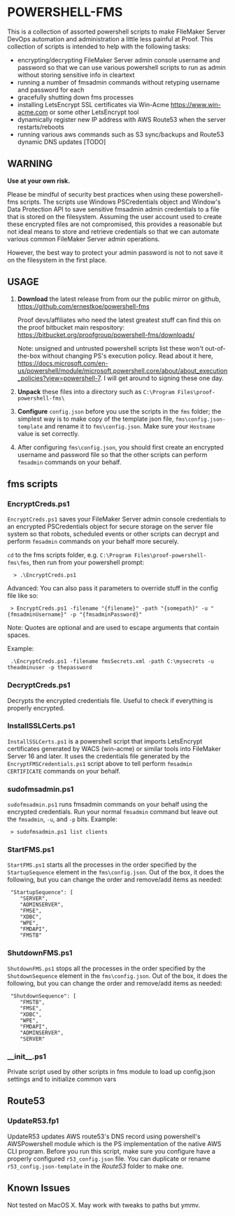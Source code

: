 # POWERSHELL-FMS #

This is a collection of assorted powershell scripts to make FIleMaker Server DevOps automation and administration a little less painful at Proof. This collection of scripts is intended to help with the following tasks:

* encrypting/decrypting FileMaker Server admin console username and password so that we can use various powershell scripts to run as admin without storing sensitive info in cleartext
* running a number of fmsadmin commands without retyping username and password for each
* gracefully shutting down fms processes
* installing LetsEncrypt SSL certificates via Win-Acme <https://www.win-acme.com> or some other LetsEncrypt tool
* dynamically register new IP address with AWS Route53 when the server restarts/reboots
* running various aws commands such as S3 sync/backups and Route53 dynamic DNS updates [TODO]

## WARNING ##

**Use at your own risk.**

Please be mindful of security best practices when using these powershell-fms scripts. The scripts use Windows PSCredentials object and Window's Data Protection API to save sensitive fmsadmin admin credentials to a file that is stored on the filesystem. Assuming the user account used to create these encrypted files are not compromised, this provides a reasonable but not ideal means to store and retrieve credentials so that we can automate various common FileMaker Server admin operations.

However, the best way to protect your admin password is not to not save it on the filesystem in the first place.
  
## USAGE ##

1. **Download** the latest release from from our the public mirror on github, <https://github.com/ernestkoe/powershell-fms>
   
   Proof devs/affiliates who need the latest greatest stuff can find this on the proof bitbucket main respository: <https://bitbucket.org/proofgroup/powershell-fms/downloads/>

   Note: unsigned and untrusted powershell scripts list these won't out-of-the-box without changing PS's execution policy. Read about it here, <https://docs.microsoft.com/en-us/powershell/module/microsoft.powershell.core/about/about_execution_policies?view=powershell-7>. I will get around to signing these one day.

2. **Unpack** these files into a directory such as `C:\Program Files\proof-powershell-fms\`

3. **Configure** `config.json` before you use the scripts in the `fms` folder; the simplest way is to make copy of the template json file, `fms\config.json-template` and rename it to `fms\config.json`. Make sure your `Hostname` value is set correctly.

4. After configuring `fms\config.json`, you should first create an encrypted username and password file so that the other scripts can perform `fmsadmin` commands on your behalf.

## fms scripts ##

### EncryptCreds.ps1 ###

`EncryptCreds.ps1` saves your FileMaker Server admin console credentials to an encrypted PSCredentials object for secure storage on the server file system so that robots, scheduled events or other scripts can decrypt and perform `fmsadmin` commands on your behalf more securely.

`cd` to the fms scripts folder, e.g. `C:\Program Files\proof-powershell-fms\fms`, then run from your powershell prompt:
 

      > .\EncryptCreds.ps1

Advanced: You can also pass it parameters to override stuff in the config file like so:

     > EncryptCreds.ps1 -filename "{filename}" -path "{somepath}" -u "{fmsadminUsername}" -p "{fmsadminPassword}"

Note: Quotes are optional and are used to escape arguments that contain spaces.

Example:
  
     .\EncryptCreds.ps1 -filename fmsSecrets.xml -path C:\mysecrets -u theadminuser -p thepassword

### DecryptCreds.ps1 ###

Decrypts the encrypted credentials file. Useful to check if everything is properly encrypted.

### InstallSSLCerts.ps1 ###

`InstallSSLCerts.ps1` is a powershell script that imports LetsEncrypt certificates generated by WACS (win-acme) or similar tools into FileMaker Server 16 and later. It uses the credentials file generated by the `EncryptFMSCredentials.ps1` script above to tell perform `fmsadmin` `CERTIFICATE` commands on your behalf.

### sudofmsadmin.ps1 ###

`sudofmsadmin.ps1` runs fmsadmin commands on your behalf using the encrypted credentials. Run your normal `fmsadmin` command but leave out the `fmsadmin`, `-u`, and `-p` bits. Example:

     > sudofmsadmin.ps1 list clients

### StartFMS.ps1 ###

`StartFMS.ps1` starts all the processes in the order specified by the `StartupSequence` element in the `fms\config.json`. Out of the box, it does the following, but you can change the order and remove/add items as needed:

     "StartupSequence": [
        "SERVER",
        "ADMINSERVER",
        "FMSE",
        "XDBC",
        "WPE",
        "FMDAPI",
        "FMSTB"

        
### ShutdownFMS.ps1 ###

`ShutdownFMS.ps1` stops all the processes in the order specified by the `ShutdownSequence` element in the `fms\config.json`. Out of the box, it does the following, but you can change the order and remove/add items as needed:

     "ShutdownSequence": [
        "FMSTB",
        "FMSE",
        "XDBC",
        "WPE",
        "FMDAPI",
        "ADMINSERVER",
        "SERVER"


### \_\_init\_\_.ps1 ###
Private script used by other scripts in fms module to load up config.json settings and to initialize common vars

## Route53 ##

### UpdateR53.fp1 ###
UpdateR53 updates AWS route53's DNS record using powershell's AWSPowershell module which is the PS implementation of the native AWS CLI program. Before you run this script, make sure you configure have a properly configured `r53_config.json` file. You can duplicate or rename `r53_config.json-template` in the *Route53* folder to make one.

## Known Issues ##

Not tested on MacOS X. May work with tweaks to paths but ymmv.
